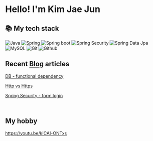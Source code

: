 # Hello! I'm Kim Jae Jun

## 📚 My tech stack

<img alt="Java" src ="https://img.shields.io/badge/Java-007396?style=flat-square&logo=Java&logoColor=white"/>

<img alt="Spring" src ="https://img.shields.io/badge/Spring-6DB33F?style=flat-square&logo=Spring&logoColor=white"/>

<img alt="Spring boot" src ="https://img.shields.io/badge/Spring Boot-6DB33F?style=flat-square&logo=spring-boot&logoColor=white"/>

<img alt="Spring Security" src ="https://img.shields.io/badge/Spring Security-6DB33F?style=flat-square&logo=spring-security&logoColor=white"/>

<img alt="Spring Data Jpa" src ="https://img.shields.io/badge/Spring Data Jpa-6DB33F?style=flat-square&logo=Spring-jpa&logoColor=white"/>

<img alt="MySQL" src ="https://img.shields.io/badge/MySQL-4479A1?style=flat-square&logo=MySQL&logoColor=white"/>

<img alt="Git" src ="https://img.shields.io/badge/Git-F05032?style=flat-square&logo=Git&logoColor=white"/>

<img alt="Github" src ="https://img.shields.io/badge/Github-181717?style=flat-square&logo=Github&logoColor=white"/>

<br>

## Recent [Blog](https://xi-jjun.github.io/tags/) articles

[DB - functional dependency](https://xi-jjun.github.io/2022-07-09/functionalDependency)

[Http vs Https](https://xi-jjun.github.io/2022-04-18/http_vs_https)

[Spring Security - form login](https://xi-jjun.github.io/2022-03-15/spring_security2)

<br>

## My hobby

https://youtu.be/kICAI-ONTxs

<br>

## 

<!--
**xi-jjun/xi-jjun** is a ✨ _special_ ✨ repository because its `README.md` (this file) appears on your GitHub profile.

Here are some ideas to get you started:

- 🔭 I’m currently working on ...
- 🌱 I’m currently learning ...
- 👯 I’m looking to collaborate on ...
- 🤔 I’m looking for help with ...
- 💬 Ask me about ...
- 📫 How to reach me: ...
- 😄 Pronouns: ...
- ⚡ Fun fact: ...
-->
